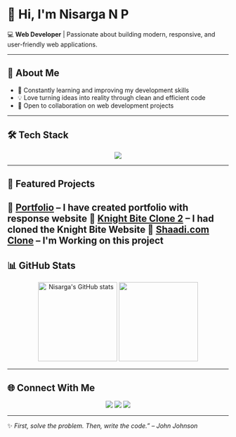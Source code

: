 # 👋 Hi, I'm Nisarga N P  

💻 **Web Developer** | Passionate about building modern, responsive, and user-friendly web applications.  

---

## 🚀 About Me
- 🌱 Constantly learning and improving my development skills  
- 💡 Love turning ideas into reality through clean and efficient code  
- 🤝 Open to collaboration on web development projects  

---

## 🛠️ Tech Stack
<p align="center">
  <img src="https://skillicons.dev/icons?i=html,css,js,java,github,mysql" />
</p>

---

## 📂 Featured Projects
🔹 [Portfolio](#) – I have created portfolio with response website
🔹 [Knight Bite Clone 2](#) – I had cloned the Knight Bite Website
🔹 [Shaadi.com Clone](#) – I'm Working on this project
---

## 📊 GitHub Stats
<p align="center">
  <img src="https://github-readme-stats.vercel.app/api?username=NisargaNP&show_icons=true&theme=radical" alt="Nisarga's GitHub stats" height="180"/>
  <img src="https://github-readme-stats.vercel.app/api/top-langs/?username=NisargaNP&layout=compact&theme=radical" height="180"/>
</p>

---

## 🌐 Connect With Me
<p align="center">
  <a href="https://github.com/nisarga-n-p"><img src="https://img.shields.io/badge/GitHub-181717?style=for-the-badge&logo=github&logoColor=white"/></a>
  <a href="https://www.linkedin.com/in/nisarga-n-p"><img src="https://img.shields.io/badge/LinkedIn-0077B5?style=for-the-badge&logo=linkedin&logoColor=white"/></a>
  <a href="mailto:your-npnisarga@gmail.com"><img src="https://img.shields.io/badge/Email-D14836?style=for-the-badge&logo=gmail&logoColor=white"/></a>
</p>

---

✨ *First, solve the problem. Then, write the code.” – John Johnson*  

